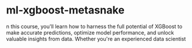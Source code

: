 # ml-xgboost-metasnake
n this course, you'll learn how to harness the full potential of XGBoost to make accurate predictions, optimize model performance, and unlock valuable insights from  data. Whether you're an experienced data scientist
